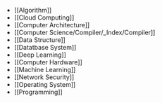 - [[Algorithm]]
- [[Cloud Computing]]
- [[Computer Architecture]]
- [[Computer Science/Compiler/_Index/Compiler]]
- [[Data Structure]]
- [[Datatbase System]]
- [[Deep Learning]]
- [[Computer Hardware]]
- [[Machine Learning]]
- [[Network Security]]
- [[Operating System]]
- [[Programming]]